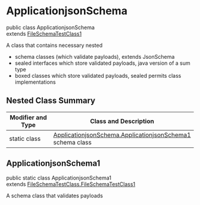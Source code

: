 # ApplicationjsonSchema
public class ApplicationjsonSchema<br>
extends [FileSchemaTestClass1](../../../../../../../components/schemas/FileSchemaTestClass.md#fileschematestclass)

A class that contains necessary nested
- schema classes (which validate payloads), extends JsonSchema
- sealed interfaces which store validated payloads, java version of a sum type
- boxed classes which store validated payloads, sealed permits class implementations

## Nested Class Summary
| Modifier and Type | Class and Description |
| ----------------- | ---------------------- |
| static class | [ApplicationjsonSchema.ApplicationjsonSchema1](#applicationjsonschema1)<br> schema class |

## ApplicationjsonSchema1
public static class ApplicationjsonSchema1<br>
extends [FileSchemaTestClass.FileSchemaTestClass1](../../../../../../../components/schemas/FileSchemaTestClass.md#fileschematestclass1)

A schema class that validates payloads

